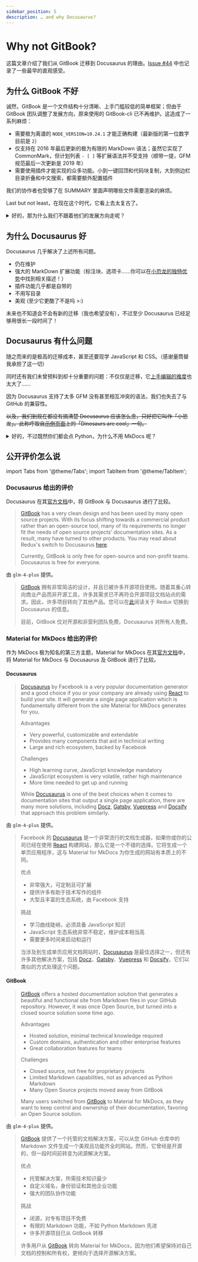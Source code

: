 ```yaml
---
sidebar_position: 5
description: … and why Docusaurus?
---
```


# Why not GitBook?

这篇文章介绍了我们从 GitBook 迁移到 Docusaurus 的理由。[Issue #44](https://github.com/PumpkinJui/groupdocs/issues/44) 中也记录了一些最早的直观感受。

## 为什么 GitBook 不好

诚然，GitBook 是一个文件结构十分清晰、上手门槛较低的简单框架；但由于 GitBook 团队调整了发展方向，原来使用的 GitBook-cli 已不再维护。这造成了一系列麻烦：

- 需要极为离谱的 `NODE_VERSION=10.24.1` 才能正确构建（最新版的第一位数字目前是 `2`）
- 仅支持在 2016 年最后更新的极为有限的 MarkDown 语法；虽然它实现了 CommonMark，但计划列表 `- [ ]` 等扩展语法并不受支持（顺带一提，GFM 规范最后一次更新是 2019 年）
- 需要使用插件才能实现的众多功能。小到一键回顶和代码块复制，大到侧边栏目录折叠和中文搜索，都需要额外配置插件

我们的协作者也受够了在 SUMMARY 里面声明哪些文件需要渲染的麻烦。

Last but not least，在现在这个时代，它看上去太复古了。

<details>

<summary>好的，那为什么我们不跟着他们的发展方向走呢？</summary>

如果你曾读过[群文档历史](../groupdocs_history#%E5%86%8D%E8%BF%81%E7%A7%BB-30-gitbook)，我们曾经的确是有这么一个站点。它确实解决了上面说的一些问题，例如老旧语法和复古页面。

但是，一方面，这个网站没有 CloudFlare Pages 加载快；另一方面，这个网站的优化稀烂，至少控制台是这样。在我为了改一个设置把手机卡崩了三次以后，我决定把它弃用掉。

目前，GitBook 官网已经被长城防火墙拦截，简称「被墙了」。

</details>

## 为什么 Docusaurus 好

Docusaurus 几乎解决了上述所有问题。

- 仍在维护
- 强大的 MarkDown 扩展功能（标注块、选项卡……你可以在[小恐龙的独特优势](./migration_notes#%E5%B0%8F%E6%81%90%E9%BE%99%E7%9A%84%E7%8B%AC%E7%89%B9%E4%BC%98%E5%8A%BF)中找到相关描述！）
- 插件功能几乎都是自带的
- 不用写目录
- 美观 (至少它更酷了不是吗 >:)

未来也不知道会不会有新的迁移（我也希望没有），不过至少 Docusaurus 已经足够用很长一段时间了！

## Docusaurus 有什么问题

随之而来的是极高的迁移成本，甚至还要现学 JavaScript 和 CSS。（感谢量筒替我承担了这一切）

同时还有我们未曾预料到却十分重要的问题：不仅仅是迁移，它[上手编辑的难度](./migration_notes)也太大了……

因为 Docusaurus 支持了太多 GFM 没有甚至相互冲突的语法，我们也失去了与 GitHub 的兼容性。

~~以及，我们到现在都没有搞清楚 Docusaurus 应该怎么念，只好把它叫作「小恐龙」。此称呼取自[示例页面](https://tutorial.docusaurus.io/)上的「Dinosaurs are cool」一句。~~

<details>

<summary>好的，不过既然你们都会点 Python，为什么不用 MkDocs 呢？</summary>

简单答案：MkDocs 进入视线时已经太晚了。

除此以外，MkDocs 确实是依靠 Python，但它的配置也不是用 Python 进行的，而是诸如 YAML、JavaScript、CSS……

另外，我们的协作者梦寐以求的「不写目录」似乎也实现不了。

</details>

## 公开评价怎么说

import Tabs from '@theme/Tabs';
import TabItem from '@theme/TabItem';

### Docusaurus 给出的评价

Docusaurus 在其[官方文档](https://docusaurus.io/docs)中，将 GitBook 与 Docusaurus 进行了比较。

<Tabs>
  <TabItem value="origin" label="原文">

> [GitBook](https://www.gitbook.com/) has a very clean design and has been used by many open source projects. With its focus shifting towards a commercial product rather than an open-source tool, many of its requirements no longer fit the needs of open source projects' documentation sites. As a result, many have turned to other products. You may read about Redux's switch to Docusaurus [here](https://github.com/reduxjs/redux/issues/3161).
>
> Currently, GitBook is only free for open-source and non-profit teams. Docusaurus is free for everyone.

  </TabItem>
  <TabItem value="trans" label="翻译" default>

由 `glm-4-plus` 提供。

> [GitBook](https://www.gitbook.com/) 拥有非常简洁的设计，并且已被许多开源项目使用。随着其重心转向商业产品而非开源工具，许多其需求已不再符合开源项目文档站点的需求。因此，许多项目转向了其他产品。您可以在[此](https://github.com/reduxjs/redux/issues/3161)阅读关于 Redux 切换到 Docusaurus 的信息。
>
> 目前，GitBook 仅对开源和非营利团队免费。Docusaurus 对所有人免费。

  </TabItem>
</Tabs>

### Material for MkDocs 给出的评价

作为 MkDocs 极为知名的第三方主题，Material for MkDocs 在其[官方文档](https://squidfunk.github.io/mkdocs-material/alternatives/)中，将 Material for MkDocs 与 Docusaurus 及 GitBook 进行了比较。

#### Docusaurus

<Tabs>
  <TabItem value="origin" label="原文">

> [Docusaurus](https://docusaurus.io/) by Facebook is a very popular documentation generator and a good choice if you or your company are already using [React](https://reactjs.org/) to build your site. It will generate a single page application which is fundamentally different from the site Material for MkDocs generates for you.
>
> Advantages
>
> - Very powerful, customizable and extendable
> - Provides many components that aid in technical writing
> - Large and rich ecosystem, backed by Facebook
>
> Challenges
>
> - High learning curve, JavaScript knowledge mandatory
> - JavaScript ecosystem is very volatile, rather high maintenance
> - More time needed to get up and running
>
> While [Docusaurus](https://docusaurus.io/) is one of the best choices when it comes to documentation sites that output a single page application, there are many more solutions, including [Docz](https://www.docz.site/), [Gatsby](https://www.gatsbyjs.com/), [Vuepress](https://vuepress.vuejs.org/) and [Docsify](https://docsify.js.org/) that approach this problem similarly.

  </TabItem>
  <TabItem value="trans" label="翻译" default>

由 `glm-4-plus` 提供。

> Facebook 的 [Docusaurus](https://docusaurus.io/) 是一个非常流行的文档生成器，如果你或你的公司已经在使用 [React](https://reactjs.org/) 构建网站，那么它是一个不错的选择。它将生成一个单页应用程序，这与 Material for MkDocs 为你生成的网站有本质上的不同。
>
> 优点
>
> - 非常强大，可定制且可扩展
> - 提供许多有助于技术写作的组件
> - 大型且丰富的生态系统，由 Facebook 支持
>
> 挑战
>
> - 学习曲线陡峭，必须具备 JavaScript 知识
> - JavaScript 生态系统非常不稳定，维护成本相当高
> - 需要更多时间来启动和运行
>
> 当涉及到生成单页应用文档网站时，[Docusaurus](https://docusaurus.io/) 是最佳选择之一，但还有许多其他解决方案，包括 [Docz](https://www.docz.site/)、[Gatsby](https://www.gatsbyjs.com/)、[Vuepress](https://vuepress.vuejs.org/) 和 [Docsify](https://docsify.js.org/)，它们以类似的方式处理这个问题。

  </TabItem>
</Tabs>

#### GitBook

<Tabs>
  <TabItem value="origin" label="原文">

> [GitBook](https://www.gitbook.com/) offers a hosted documentation solution that generates a beautiful and functional site from Markdown files in your GitHub repository. However, it was once Open Source, but turned into a closed source solution some time ago.
>
> Advantages
>
> - Hosted solution, minimal technical knowledge required
> - Custom domains, authentication and other enterprise features
> - Great collaboration features for teams
>
> Challenges
>
> - Closed source, not free for proprietary projects
> - Limited Markdown capabilities, not as advanced as Python Markdown
> - Many Open Source projects moved away from GitBook
>
> Many users switched from [GitBook](https://www.gitbook.com/) to Material for MkDocs, as they want to keep control and ownership of their documentation, favoring an Open Source solution.

  </TabItem>
  <TabItem value="trans" label="翻译" default>

由 `glm-4-plus` 提供。

> [GitBook](https://www.gitbook.com/) 提供了一个托管的文档解决方案，可以从您 GitHub 仓库中的 Markdown 文件生成一个美观且功能齐全的网站。然而，它曾经是开源的，但一段时间前转变为闭源解决方案。
>
> 优点
>
> - 托管解决方案，所需技术知识最少
> - 自定义域名，身份验证和其他企业功能
> - 强大的团队协作功能
>
> 挑战
>
> - 闭源，对专有项目不免费
> - 有限的 Markdown 功能，不如 Python Markdown 先进
> - 许多开源项目已从 GitBook 转移
>
> 许多用户从 [GitBook](https://www.gitbook.com/) 转向 Material for MkDocs，因为他们希望保持对自己文档的控制和所有权，更倾向于选择开源解决方案。

  </TabItem>
</Tabs>
